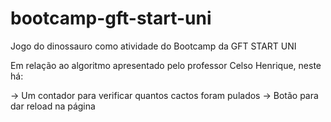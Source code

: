# bootcamp-gft-start-uni

Jogo do dinossauro como atividade do Bootcamp da GFT START UNI

Em relação ao algoritmo apresentado pelo professor Celso Henrique, neste há:

-> Um contador para verificar quantos cactos foram pulados
-> Botão para dar reload na página

